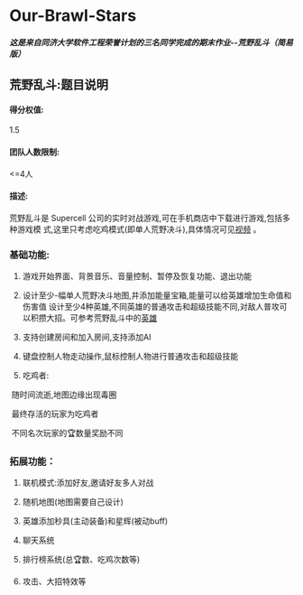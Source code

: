 # Our-Brawl-Stars
##### 这是来自同济大学软件工程荣誉计划的三名同学完成的期末作业--荒野乱斗（简易版）

## 荒野乱斗:题目说明

#### **得分权值**: 

1.5

#### **团队人数限制**:

 <=4人                                                           

#### **描述**:

荒野乱斗是 Supercell 公司的实时对战游戏,可在手机商店中下载进行游戏,包括多种游戏模 式,这里只考虑吃鸡模式(即单人荒野决斗),具体情况可见[视频](https://www.bilibili.com/video/BV1vB4y127Po/) 。                          

### **基础功能:**

1. 游戏开始界面、背景音乐、音量控制、暂停及恢复功能、退出功能

2. 设计至少-幅单人荒野决斗地图,并添加能量宝箱,能量可以给英雄增加生命值和伤害值   设计至少4种英雄,不同英雄的普通攻击和超级技能不同,对敌人普攻可以积攒大招。可参考荒野乱斗中的[英雄](https://search.bilibili.com/all?keyword=荒野乱斗英雄介绍&from_source=webtop_search&spm_id_from=333.851)

3. 支持创建房间和加入房间,支持添加AI

4. 键盘控制人物走动操作,鼠标控制人物进行普通攻击和超级技能

5. 吃鸡者:

​		随时间流逝,地图边缘出现毒圈

​		最终存活的玩家为吃鸡者

​		不同名次玩家的🏆数量奖励不同

### 拓展功能：

1. 联机模式:添加好友,邀请好友多人对战

2. 随机地图(地图需要自己设计)

3. 英雄添加秒具(主动装备)和星辉(被动buff)

4. 聊天系统

5. 排行榜系统(总🏆数、吃鸡次数等)

6. 攻击、大招特效等
